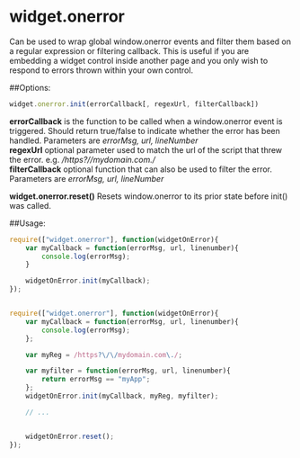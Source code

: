 # widget.onerror

Can be used to wrap global window.onerror events and filter them based on a regular expression or filtering callback.  This is useful if you are embedding a widget control inside another page and you only wish to respond to errors thrown within your own control.

##Options:
```javascript
widget.onerror.init(errorCallback[, regexUrl, filterCallback])
```

**errorCallback** is the function to be called when a window.onerror event is triggered. Should return true/false to indicate whether the error has been handled. Parameters are *errorMsg, url, lineNumber*  
**regexUrl** optional parameter used to match the url of the script that threw the error.  e.g. */https?\/\/mydomain.com\./*  
**filterCallback** optional function that can also be used to filter the error.  Parameters are *errorMsg, url, lineNumber*  

**widget.onerror.reset()**
Resets window.onerror to its prior state before init() was called.

##Usage:
```javascript
require(["widget.onerror"], function(widgetOnError){
    var myCallback = function(errorMsg, url, linenumber){
        console.log(errorMsg);
    }

    widgetOnError.init(myCallback);
});


require(["widget.onerror"], function(widgetOnError){
    var myCallback = function(errorMsg, url, linenumber){
        console.log(errorMsg);
    };

    var myReg = /https?\/\/mydomain.com\./;

    var myfilter = function(errorMsg, url, linenumber){
        return errorMsg == "myApp";
    };    
    widgetOnError.init(myCallback, myReg, myfilter);

    // ...


    widgetOnError.reset();
});

```

